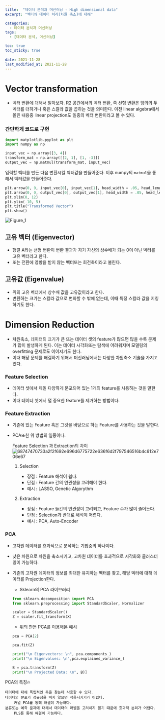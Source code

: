 ```yaml
---
title:  "데이터 분석과 머신러닝 - High dimensional data"
excerpt: "벡터와 데이터 처리(차원 축소)에 대해"

categories:
  - 데이터 분석과 머신러닝
tags:
  - [데이터 분석, 머신러닝]

toc: true
toc_sticky: true
 
date: 2021-11-28
last_modified_at: 2021-11-28
---
```


# Vector transformation
- 벡터 변환에 대해서 알아보자.
R2 공간에서의 벡터 변환, 즉 선형 변환은 임의의 두 벡터를 더하거나 혹은 스칼라 값을 곱하는 것을 의미한다.
이전 linear algebra에서 올린 내용중 linear projection도 일종의 벡터 변환이라고 볼 수 있다.


### 간단하게 코드로 구현
```python
import matplotlib.pyplot as plt
import numpy as np

input_vec = np.array([3, 4])
transform_mat = np.array([[2, 1], [1, -3]])
output_vec = np.matmul(transform_mat, input_vec)
```

입력할 벡터를 만든 다음 변환시킬 벡터값을 만들어준다.
이후 numpy의 `matmul`을 통해서 벡터값을 만들어준다.

```python
plt.arrow(0, 0, input_vec[0], input_vec[1], head_width = .05, head_length = .05, color ='#d63031')
plt.arrow(0, 0, output_vec[0], output_vec[1], head_width = .05, head_length = .05, color ='#0984e3')
plt.xlim(0, 12)
plt.ylim(-10, 5)
plt.title("Transformed Vector")
plt.show()
```

![Figure_1](https://user-images.githubusercontent.com/75519839/183892955-9ada6985-1038-4071-b8bd-2b7e544725c5.png)


## 고유 벡터 (Eigenvector)

- 행렬 A라는 선형 변환이 변환 결과가 자기 자신의 상수배가 되는 0이 아닌 벡터를 고유 벡터라고 한다.
- 또는 전환에 영향을 받지 않는 벡터또는 회전축이라고 불린다.

## 고유값 (Eigenvalue)

- 위의 고유 벡터에서 상수배 값을 고유값이라고 한다.
- 변환하는 크기는 스칼라 값으로 변화할 수 밖에 없는데, 이때 특정 스칼라 값을 지칭하기도 한다.

# Dimension Reduction

- 차원축소, 데이터의 크기가 큰 또는 데이터 셋의 feature가 많으면 많을 수록 문제가 많이 발생하게 된다. 이는 데이터 시각화또는 탐색에 어려워지며 모델링의 overfitting 문제로도 이어지기도 한다.
- 이때 해당 문제를 해결하기 위해서 머신러닝에서는 다양한 차원축소 기술을 가지고 있다.

### Feature Selection

- 데이터 셋에서 제일 다양하게 분포되어 있는 1개의 feature를 사용하는 것을 말한다.
- 이때 데이터 셋에서 덜 중요한 feature를 제거하는 방법이다.

### Feature Extraction

- 기존에 있는 Feature 혹은 그것을 바탕으로 하는 Feature를 사용하는 것을 말한다.
- PCA또한 위 방법의 일종이다.

    Feature Selection 과 Extraction의 차이
    ![68747470733a2f2f692e696d6775722e636f6d2f797546516b4c612e706e67](https://user-images.githubusercontent.com/75519839/183894827-4d2a890e-e97c-4b25-ab59-57ffd8a7861e.png)

    1. Selection
        - 장점 : Feature 해석이 쉽다.
        - 단점 : Feature 간의 연관성을 고려해야 한다.
        - 예시 : LASSO, Genetic Algorythm

    2. Extraction
        - 장점 : Feature 들간의 연관성이 고려되고, Feature 수가 많이 줄어든다.
        - 단점 : Selection과 반대로 해석이 어렵다.
        - 예시 : PCA, Auto-Encoder

### PCA

- 고차원 데이터를 효과적으로 분석하는 기법중의 하나이다.
- 낮은 차원으로 차원을 축소시키고, 고차원 데이터를 효과적으로 시각화와 클러스터링이 가능하다.
- 기존의 고차원 데이터의 정보를 최대한 유지하는 벡터를 찾고, 해당 벡터에 대해 데이터를 Projection한다.


    - Sklearn의 PCA 라이브러리
    ```python
    from sklearn.decomposition import PCA
    from sklearn.preprocessing import StandardScaler, Normalizer

    scaler = StandardScaler()
    Z = scaler.fit_transform(X)
    ```

    - 위의 만든 PCA를 이용해본 예시
    ```python
    pca = PCA(2)

    pca.fit(Z)

    print("\n Eigenvectors: \n", pca.components_)
    print("\n Eigenvalues: \n",pca.explained_variance_)

    B = pca.transform(Z)
    print("\n Projected Data: \n", B)]
    ```

PCA의 특징🔥

    데이터에 대해 독립적인 축을 찾는데 사용할 수 있다.
    데이터의 분포가 정규성을 띄지 않으면 적용시키기가 어렵다.
        커널 PCA를 통해 해결이 가능하다.
    분류또는 예측 문제에 대해서 데이터의 라벨을 고려하지 않기 떄문에 효과적 분리가 어렵다.
        PLS를 통해 해결이 가능하다.
